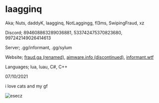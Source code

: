 # laagginq
Aka; Nuts, daddyK, laagginq, NotLaggingg, fl3ms, SwipingFraud, xz



Discord; 894608863289036881, 533742475370823680, 997242149026414613

Server; .gg/informant, .gg/sylum 

Website; [fraud.ga (renamed)](http://fraud.ga), [aimware.info (discontinued)](http://aimware.info), [informant.wtf](http://informant.wtf)

Languages; lua, luau, C#, C++

07/10/2021

i love cats and my gf

![esecz](https://user-images.githubusercontent.com/95953670/180086588-cf258f0d-b5ba-493a-96a1-cebb1fc04cc9.gif)
